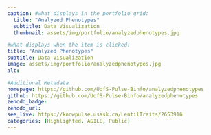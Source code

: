 ```yaml
---
caption: #what displays in the portfolio grid:
  title: "Analyzed Phenotypes"
  subtitle: Data Visualization
  thumbnail: assets/img/portfolio/analyzedphenotypes.jpg

#what displays when the item is clicked:
title: "Analyzed Phenotypes"
subtitle: Data Visualization
image: assets/img/portfolio/analyzedphenotypes.jpg
alt:

#Additional Metadata
homepage: https://github.com/UofS-Pulse-Binfo/analyzedphenotypes
github: https://github.com/UofS-Pulse-Binfo/analyzedphenotypes
zenodo_badge:
zenodo_url:
see_live: https://knowpulse.usask.ca/LentilTraits/2653916
categories: [Highlighted, AGILE, Public]
---
```

